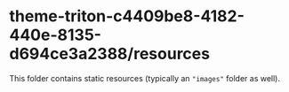 # theme-triton-c4409be8-4182-440e-8135-d694ce3a2388/resources

This folder contains static resources (typically an `"images"` folder as well).
